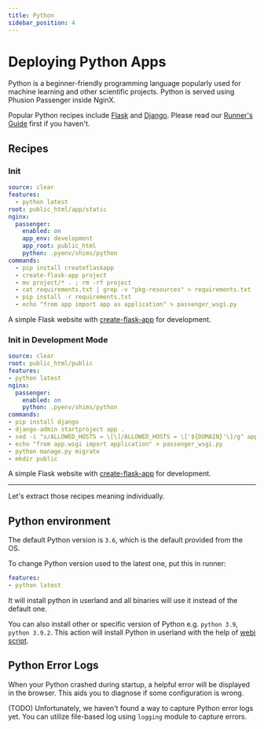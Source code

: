 ```yaml
---
title: Python
sidebar_position: 4
---
```


# Deploying Python Apps

Python is a beginner-friendly programming language popularly used for machine learning and other scientific projects. Python is served using Phusion Passenger inside NginX.

Popular Python recipes include [Flask](https://flask.palletsprojects.com/) and [Django](https://www.djangoproject.com/). Please read our [Runner's Guide](../features/runner.md) first if you haven't.

## Recipes

<Tabs>
  <TabItem value="flask" label="Flask" default>

### Init

```yaml
source: clear
features:
  - python latest
root: public_html/app/static
nginx:
  passenger:
    enabled: on
    app_env: development
    app_root: public_html
    python: .pyenv/shims/python
commands:
  - pip install createflaskapp
  - create-flask-app project
  - mv project/* . ; rm -rf project
  - cat requirements.txt | grep -v "pkg-resources" > requirements.txt || true
  - pip install -r requirements.txt
  - echo "from app import app as application" > passenger_wsgi.py
```

A simple Flask website with [create-flask-app](https://github.com/isakal/create-flask-app) for development.

  </TabItem>
  <TabItem value="django" label="Django">

### Init in Development Mode

```yaml
source: clear
root: public_html/public
features:
- python latest
nginx:
  passenger:
    enabled: on
    python: .pyenv/shims/python
commands:
- pip install django
- django-admin startproject app .
- sed -i "s/ALLOWED_HOSTS = \[\]/ALLOWED_HOSTS = \['${DOMAIN}'\]/g" app/settings.py
- echo "from app.wsgi import application" > passenger_wsgi.py
- python manage.py migrate 
- mkdir public
```

A simple Flask website with [create-flask-app](https://github.com/isakal/create-flask-app) for development.


  </TabItem>
</Tabs>

---


Let's extract those recipes meaning individually.

## Python environment

The default Python version is `3.6`, which is the default provided from the OS.

To change Python version used to the latest  one, put this in runner:

```yaml
features:
- python latest
```

It will install python in userland and all binaries will use it instead of the default one.

You can also install other or specific version of Python e.g. `python 3.9`,  `python 3.9.2`. This action will install Python in userland with the help of [webi script](https://webinstall.dev/python/).


## Python Error Logs

When your Python crashed during startup, a helpful error will be displayed in the browser. This aids you to diagnose if some configuration is wrong.

(TODO) Unfortunately, we haven't found a way to capture Python error logs yet. You can utilize file-based log using `logging` module to capture errors.


